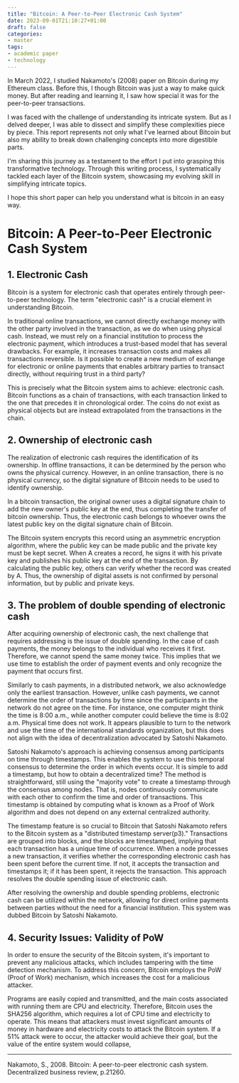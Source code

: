 ```yaml
---
title: "Bitcoin: A Peer-to-Peer Electronic Cash System"
date: 2023-09-01T21:10:27+01:00
draft: false
categories:
- master
tags:
- academic paper
- technology
---
```

In March 2022, I studied Nakamoto's (2008) paper on Bitcoin during my Ethereum class. Before this, I though Bitcoin was just a way to make quick money. But after reading and learning it, I saw how special it was for the peer-to-peer transactions.

I was faced with the challenge of understanding its intricate system. But as I delved deeper, I was able to dissect and simplify these complexities piece by piece. 
This report represents not only what I've learned about Bitcoin but also my ability to break down challenging concepts into more digestible parts. 

I'm sharing this journey as a testament to the effort I put into grasping this transformative technology. Through this writing process, I systematically tackled each layer of the Bitcoin system, showcasing my evolving skill in simplifying intricate topics. 

I hope this short paper can help you understand what is bitcoin in an easy way. 

# Bitcoin: A Peer-to-Peer Electronic Cash System

## 1. Electronic Cash

Bitcoin is a system for electronic cash that operates entirely through peer-to-peer technology. The term "electronic cash" is a crucial element in understanding Bitcoin.

In traditional online transactions, we cannot directly exchange money with the other party involved in the transaction, as we do when using physical cash. Instead, we must rely on a financial institution to process the electronic payment, which introduces a trust-based model that has several drawbacks. For example, it increases transaction costs and makes all transactions reversible. Is it possible to create a new medium of exchange for electronic or online payments that enables arbitrary parties to transact directly, without requiring trust in a third party?

This is precisely what the Bitcoin system aims to achieve: electronic cash. Bitcoin functions as a chain of transactions, with each transaction linked to the one that precedes it in chronological order. The coins do not exist as physical objects but are instead extrapolated from the transactions in the chain.

## 2. Ownership of electronic cash

The realization of electronic cash requires the identification of its ownership. In offline transactions, it can be determined by the person who owns the physical currency. However, in an online transaction, there is no physical currency, so the digital signature of Bitcoin needs to be used to identify ownership.

In a bitcoin transaction, the original owner uses a digital signature chain to add the new owner's public key at the end, thus completing the transfer of bitcoin ownership. Thus, the electronic cash belongs to whoever owns the latest public key on the digital signature chain of Bitcoin.

The Bitcoin system encrypts this record using an asymmetric encryption algorithm, where the public key can be made public and the private key must be kept secret. When A creates a record, he signs it with his private key and publishes his public key at the end of the transaction. By calculating the public key, others can verify whether the record was created by A. Thus, the ownership of digital assets is not confirmed by personal information, but by public and private keys.

## 3. The problem of double spending of electronic cash

After acquiring ownership of electronic cash, the next challenge that requires addressing is the issue of double spending. In the case of cash payments, the money belongs to the individual who receives it first. Therefore, we cannot spend the same money twice. This implies that we use time to establish the order of payment events and only recognize the payment that occurs first.

Similarly to cash payments, in a distributed network, we also acknowledge only the earliest transaction. However, unlike cash payments, we cannot determine the order of transactions by time since the participants in the network do not agree on the time. For instance, one computer might think the time is 8:00 a.m., while another computer could believe the time is 8:02 a.m. Physical time does not work. It appears plausible to turn to the network and use the time of the international standards organization, but this does not align with the idea of decentralization advocated by Satoshi Nakamoto.

Satoshi Nakamoto's approach is achieving consensus among participants on time through timestamps. This enables the system to use this temporal consensus to determine the order in which events occur. It is simple to add a timestamp, but how to obtain a decentralized time? The method is straightforward, still using the "majority vote" to create a timestamp through the consensus among nodes. That is, nodes continuously communicate with each other to confirm the time and order of transactions. This timestamp is obtained by computing what is known as a Proof of Work algorithm and does not depend on any external centralized authority.

The timestamp feature is so crucial to Bitcoin that Satoshi Nakamoto refers to the Bitcoin system as a "distributed timestamp server(p3)." Transactions are grouped into blocks, and the blocks are timestamped, implying that each transaction has a unique time of occurrence. When a node processes a new transaction, it verifies whether the corresponding electronic cash has been spent before the current time. If not, it accepts the transaction and timestamps it; if it has been spent, it rejects the transaction. This approach resolves the double spending issue of electronic cash.

After resolving the ownership and double spending problems, electronic cash can be utilized within the network, allowing for direct online payments between parties without the need for a financial institution. This system was dubbed Bitcoin by Satoshi Nakamoto.

## 4. Security Issues: Validity of PoW

In order to ensure the security of the Bitcoin system, it's important to prevent any malicious attacks, which includes tampering with the time detection mechanism. To address this concern, Bitcoin employs the PoW (Proof of Work) mechanism, which increases the cost for a malicious attacker.

Programs are easily copied and transmitted, and the main costs associated with running them are CPU and electricity. Therefore, Bitcoin uses the SHA256 algorithm, which requires a lot of CPU time and electricity to operate. This means that attackers must invest significant amounts of money in hardware and electricity costs to attack the Bitcoin system. If a 51% attack were to occur, the attacker would achieve their goal, but the value of the entire system would collapse,


---

Nakamoto, S., 2008. Bitcoin: A peer-to-peer electronic cash system. Decentralized business review, p.21260.
